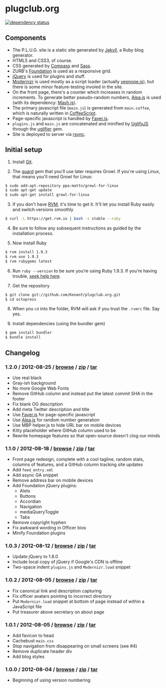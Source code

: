 # plugclub.org

[![dependency status](https://gemnasium.com/KenanY/plugclub.org.png)](https://gemnasium.com/KenanY/plugclub.org)

## Components

  * The P.L.U.G. site is a static site generated by [Jekyll], a Ruby blog generator.
  * HTML5 and CSS3, of course.
  * CSS generated by [Compass] and [Sass].
  * ZURB's [Foundation] is used as a responsive grid.
  * [jQuery] is used for plugins and stuff.
  * [Modernizr] is used mostly as a script loader (actually [yepnope.js]), but there is some minor feature-testing involed in the site.
  * On the front page, there's a counter which increases in random increments. To generate better pseudo-random numbers, [Alea.js] is used (with its dependency: [Mash.js]).
  * The primary javascript file (`main.js`) is generated from `main.coffee`, which is naturally written in [CoffeeScript].
  * Page-specific javascript is handled by [Fayer.js].
  * `plugins.js` and `main.js` are concatenated and minified by [UglifyJS] through the [uglifier] gem.
  * Site is deployed to server via [rsync].

## Initial setup

1. Install [Git].

2. The [guard] gem that you'll use later requires Growl. If you're using Linux, that means you'll need Growl for Linux:
```bash
$ sudo add-apt-repository ppa:mattn/growl-for-linux
$ sudo apt-get update
$ sudo apt-get install growl-for-linux
```

3. If you don't have [RVM], it's time to get it. It'll let you install Ruby easily and switch versions smoothly
```bash
$ curl -L https://get.rvm.io | bash -s stable --ruby
```

4. Be sure to follow any subsequent instructions as guided by the installation process.

5. Now install Ruby
```bash
$ rvm install 1.9.3
$ rvm use 1.9.3
$ rvm rubygems latest
```

6. Run `ruby --version` to be sure you’re using Ruby 1.9.3. If you’re having trouble, [seek help here][RVM support].

7. Get the repository
```bash
$ git clone git://github.com/KenanY/plugclub.org.git
$ cd octopress
```

8. When you `cd` into the folder, RVM will ask if you trust the `.rvmrc` file. Say yes.

9. Install dependencies (using the bundler gem)
```bash
$ gem install bundler
$ bundle install
```

## Changelog

### 1.2.0 / 2012-08-25 / [browse](/KenanY/plugclub.org/tree/1.2.0) / [zip](/KenanY/plugclub.org/zipball/1.2.0) / [tar](/KenanY/plugclub.org/tarball/1.2.0)

   * Use real black
   * Gray-ish background
   * No more Google Web Fonts
   * Remove GitHub column and instead put the latest commit SHA in the footer
   * Fix blank OG description
   * Add meta Twitter description and title
   * Use [Fayer.js] for page-specific javascript
   * Use [Alea.js] for random number generation
   * Use MBP helper.js to hide URL bar on mobile devices
   * Kitty placeholder where GitHub column used to be
   * Rewrite homepage features so that open-source doesn't clog our minds

### 1.1.0 / 2012-08-18 / [browse](/KenanY/plugclub.org/tree/1.1.0) / [zip](/KenanY/plugclub.org/zipball/1.1.0) / [tar](/KenanY/plugclub.org/tarball/1.1.0)

   * Front page redesign, complete with a cool tagline, random stats, columns of features, and a GitHub column tracking site updates
   * Add `feed_entry.xml`
   * Add async GA snippet
   * Remove address bar on mobile devices
   * Add Foundation jQuery plugins:
     * Alets
     * Buttons
     * Accordian
     * Navigation
     * mediaQueryToggle
     * Tabs
   * Remove copyright hyphen
   * Fix awkward wording in Officer bios
   * Minify Foundation plugins

### 1.0.3 / 2012-08-12 / [browse](/KenanY/plugclub.org/tree/1.0.3) / [zip](/KenanY/plugclub.org/zipball/1.0.3) / [tar](/KenanY/plugclub.org/tarball/1.0.3)

   * Update jQuery to 1.8.0
   * Include local copy of jQuery if Google's CDN is offline
   * Two-space indent `plugins.js` and `Modernizr.load` snippet

### 1.0.2 / 2012-08-05 / [browse](/KenanY/plugclub.org/tree/1.0.2) / [zip](/KenanY/plugclub.org/zipball/1.0.2) / [tar](/KenanY/plugclub.org/tarball/1.0.2)

   * Fix canonical link and description capturing
   * Fix officer avatars pointing to incorrect directory
   * Put `Modernizr.load` snippet at bottom of page instead of within a JavaScript file
   * Put treasurer above secretary on about page

### 1.0.1 / 2012-08-05 / [browse](/KenanY/plugclub.org/tree/1.0.1) / [zip](/KenanY/plugclub.org/zipball/1.0.1) / [tar](/KenanY/plugclub.org/tarball/1.0.1)

   * Add favicon to head
   * Cachebust `main.css`
   * Stop navigation from disappearing on small screens (see #4)
   * Remove duplicate header div
   * Add blog styles

### 1.0.0 / 2012-08-04 / [browse](/KenanY/plugclub.org/tree/1.0.0) / [zip](/KenanY/plugclub.org/zipball/1.0.0) / [tar](/KenanY/plugclub.org/tarball/1.0.0)

   * Beginning of using version numbering


   [Alea.js]: http://baagoe.org/en/w/index.php/Better_random_numbers_for_javascript#Alea
   [CoffeeScript]: http://coffeescript.org/
   [Compass]: http://compass-style.org/
   [Fayer.js]: http://sandeepjain.github.com/fayer/
   [Foundation]: http://foundation.zurb.com/
   [Git]: http://git-scm.com/
   [guard]: https://github.com/guard/guard
   [Jekyll]: http://jekyllrb.com/
   [jQuery]: http://jquery.com/
   [Mash.js]: http://baagoe.org/en/w/index.php/Better_random_numbers_for_javascript#Mash
   [Modernizr]: http://modernizr.com/
   [rsync]: https://rsync.samba.org/
   [RVM]: https://rvm.io/
   [RVM support]: https://rvm.io/support
   [Sass]: http://sass-lang.com/
   [UglifyJS]: http://marijnhaverbeke.nl/uglifyjs
   [uglifier]: https://github.com/lautis/uglifier
   [yepnope.js]: http://yepnopejs.com/